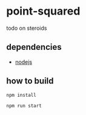 # point-squared
todo on steroids

## dependencies

- [nodejs](https://nodejs.org/en/)
## how to build

`npm install`

`npm run start`